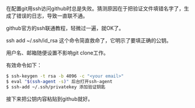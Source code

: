 在配置git用ssh访问github时总是失败。猜测原因在于把验证文件填错名字了，生成了错误的日志，导致一直联不通。

github官方的ssh联通教程，轻微过一遍，就OK了。

ssh add ~/.ssh/id_rsa 这个命令简直救命了，它明示了要填正确的公钥。

用户名、邮箱随便设置不影响git clone工作。

有效命令如下：
```bash
$ ssh-keygen -t rsa -b 4096 -c "<your email>"
$ eval "$(ssh-agent -s)" 后台打开ssh-agent
$ ssh-add ~/.ssh/privatekey 添加验证钥匙
```
接下来把公钥内容粘贴到github就好。
